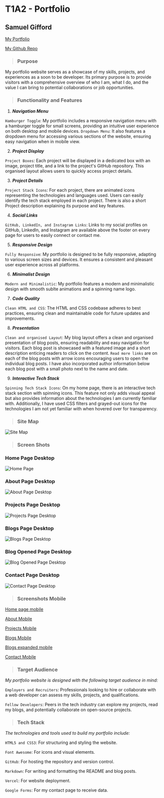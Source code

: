 # T1A2 - Portfolio
## Samuel Gifford


[My Portfolio](https://samgdev.vercel.app/)

[My Github Repo](https://github.com/scg-code/Assignments)


>### Purpose

My portfolio website serves as a showcase of my skills, projects, and experiences as a soon to be developer. Its primary purpose is to provide visitors with a comprehensive overview of who I am, what I do, and the value I can bring to potential collaborations or job opportunities.

>### Functionality and Features

1. ***Navigation Menu***

```Hamburger Toggle```: My portfolio includes a responsive navigation menu with a hamburger toggle for small screens, providing an intuitive user experience on both desktop and mobile devices.
```Dropdown Menu```: It also features a dropdown menu for accessing various sections of the website, ensuring easy navigation when in mobile view.  

2. ***Project Display***

```Project Boxes```: Each project will be displayed in a dedicated box with an image, project title, and a link to the project's GitHub repository. This organised layout allows users to quickly access project details.

3. ***Project Details***

```Project Stack Icons```: For each project, there are animated icons representing the technologies and languages used. Users can easily identify the tech stack employed in each project. There is also a short Project description explaining its purpose and key features.

4. ***Social Links***

```GitHub, LinkedIn, and Instagram Links```: Links to my social profiles on GitHub, LinkedIn, and Instagram are available above the footer on every page for users to easily connect or contact me.

5. ***Responsive Design***

```Fully Responsive```: My portfolio is designed to be fully responsive, adapting to various screen sizes and devices. It ensures a consistent and pleasant user experience across all platforms.

6. ***Minimalist Design***

```Modern and Minimalistic```: My portfolio features a modern and minimalistic design with smooth sublte animations and a spinning name logo.

7. ***Code Quality***

```Clean HTML and CSS```: The HTML and CSS codebase adheres to best practices, ensuring clean and maintainable code for future updates and improvements.

8. ***Presentation***

```Clean and organised Layout```: My blog layout offers a clean and organised presentation of blog posts, ensuring readability and easy navigation for visitors. Each blog post is showcased with a featured image and a short description enticing readers to click on the content. ```Read more links``` are on each of the blog posts with arrow icons encouraging users to open the individual blog posts. I have also incorporated author information below each blog post with a small photo next to the name and date. 

9. ***Interactive Tech Stack***

```Spinning Tech Stack Icons```: On my home page, there is an interactive tech stack section with spinning icons. This feature not only adds visual appeal but also provides information about the technologies I am currently familiar with. Additionally, I have used CSS filters and grayed-out icons for the technologies I am not yet 
familiar with when hovered over for transparency.


>### Site Map
![Site Map](/docs/Site%20Map.png)


>### Screen Shots

### Home Page Desktop
![Home Page](/docs/home%20page.png)


### About Page Desktop 
![About Page Desktop](/docs/About.png)


### Projects Page Desktop
![Projects Page Desktop](/docs/Projects.png)


### Blogs Page Desktop 
![Blogs Page Desktop](/docs/Blogs.png)

### Blog Opened Page Desktop
![Blog Opened Page Desktop](/docs/Blog%20Opened.png)

### Contact Page Desktop
![Contact Page Desktop](/docs/Contact.png)





>### Screenshots Mobile 

[Home page mobile](/docs/Home%20Mobile.png)

[About Mobile](/docs/About%20mobile.png)

[Projects Mobile](/docs/Projects%20mobile.png)

[Blogs Mobile](/docs/blogs%20mobile.png)

[Blogs expanded mobile](/docs/Blog%20opened%20mobile.png)

[Contact Mobile](/docs/Contact%20Mobile.png)



>### Target Audience


*My portfolio website is designed with the following target audience in mind:*

```Employers and Recruiters```: Professionals looking to hire or collaborate with a web developer can assess my skills, projects, and qualifications.

```Fellow Developers```: Peers in the tech industry can explore my projects, read my blogs, and potentially collaborate on open-source projects.


>### Tech Stack

*The technologies and tools used to build my portfolio include:*

```HTML5 and CSS3```: For structuring and styling the website.

```Font Awesome```: For icons and visual elements.

```GitHub```: For hosting the repository and version control.

```Markdown```: For writing and formatting the README and blog posts.

```Vercel```: For website deployment.

```Google Forms```:  For my contact page to receive data.
